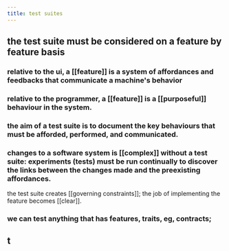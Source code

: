 ```yaml
---
title: test suites
---
```


## the test suite must be considered on a feature by feature basis
### relative to the ui, a [[feature]] is a system of affordances and feedbacks that communicate a machine's behavior
### relative to the programmer, a [[feature]] is a [[purposeful]] behaviour in the system.
### the aim of a test suite is to document the key behaviours that must be afforded, performed, and communicated.
### changes to a software system is [[complex]] without a test suite: experiments (tests) must be run continually to discover the links between the changes made and the preexisting affordances.
the test suite creates [[governing constraints]]; the job of implementing the feature becomes [[clear]].
### we can test anything that has features, traits, eg, contracts;
## t

